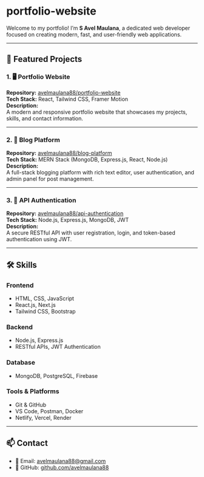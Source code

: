 # portfolio-website
Welcome to my portfolio! I’m **S Avel Maulana**, a dedicated web developer focused on creating modern, fast, and user-friendly web applications.

---

## 🧩 Featured Projects

### 1. 🖥️ Portfolio Website  
**Repository:** [avelmaulana88/portfolio-website](https://github.com/avelmaulana88/portfolio-website)  
**Tech Stack:** React, Tailwind CSS, Framer Motion  
**Description:**  
A modern and responsive portfolio website that showcases my projects, skills, and contact information.

---

### 2. 📝 Blog Platform  
**Repository:** [avelmaulana88/blog-platform](https://github.com/avelmaulana88/blog-platform)  
**Tech Stack:** MERN Stack (MongoDB, Express.js, React, Node.js)  
**Description:**  
A full-stack blogging platform with rich text editor, user authentication, and admin panel for post management.

---

### 3. 🔐 API Authentication  
**Repository:** [avelmaulana88/api-authentication](https://github.com/avelmaulana88/api-authentication)  
**Tech Stack:** Node.js, Express.js, MongoDB, JWT  
**Description:**  
A secure RESTful API with user registration, login, and token-based authentication using JWT.

---

## 🛠️ Skills

### Frontend
- HTML, CSS, JavaScript
- React.js, Next.js
- Tailwind CSS, Bootstrap

### Backend
- Node.js, Express.js
- RESTful APIs, JWT Authentication

### Database
- MongoDB, PostgreSQL, Firebase

### Tools & Platforms
- Git & GitHub
- VS Code, Postman, Docker
- Netlify, Vercel, Render

---

## 📫 Contact

- 📧 Email: [avelmaulana88@gmail.com](mailto:avelmaulana88@gmail.com)
- 🔗 GitHub: [github.com/avelmaulana88](https://github.com/avelmaulana88)
